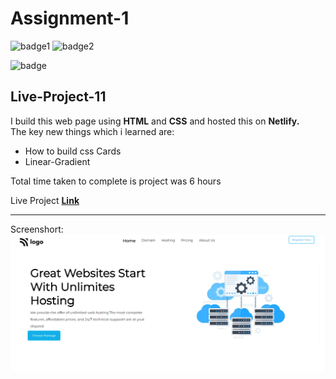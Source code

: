 # Assignment-1

![badge1](https://img.shields.io/badge/Assignment--1-project--11-brightgreen)
![badge2](https://img.shields.io/badge/-HTML-orange)

![badge](https://img.shields.io/badge/-CSS-blue)

## Live-Project-11

I build this web page using **HTML** and **CSS** and hosted this on **Netlify.** <br/>
The key new things which i learned are:
- How to build css Cards
- Linear-Gradient

Total time taken to complete is project was 6 hours<br />

Live Project **[Link](https://project-11-siri.netlify.app "Netlify")**



___

Screenshort:
![Screenshort](/Screenshot-project-11.png)
